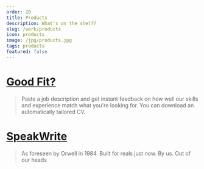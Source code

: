 ```yaml
---
order: 20
title: Products
description: What's on the shelf?
slug: /work/products
icon: products
image: /jpg/products.jpg
tags: products
featured: false
---
```


# [Good Fit?](/work/products/good-fit)

> Paste a job description and get instant feedback on how well our skills and experience match what you're looking for. You can download an automatically tailored CV.

# [SpeakWrite](/work/products/speak-write)

> As foreseen by Orwell in 1984. Built for reals just now. By us. Out of our heads
